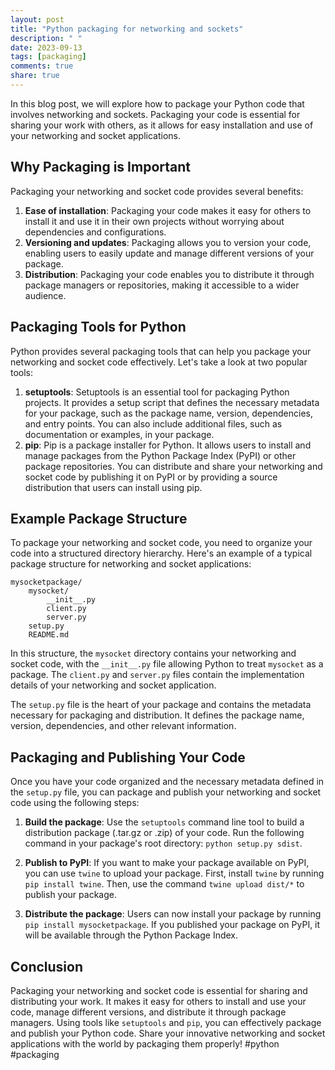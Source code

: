```yaml
---
layout: post
title: "Python packaging for networking and sockets"
description: " "
date: 2023-09-13
tags: [packaging]
comments: true
share: true
---
```


In this blog post, we will explore how to package your Python code that involves networking and sockets. Packaging your code is essential for sharing your work with others, as it allows for easy installation and use of your networking and socket applications.

## Why Packaging is Important

Packaging your networking and socket code provides several benefits:

1. **Ease of installation**: Packaging your code makes it easy for others to install it and use it in their own projects without worrying about dependencies and configurations.
2. **Versioning and updates**: Packaging allows you to version your code, enabling users to easily update and manage different versions of your package.
3. **Distribution**: Packaging your code enables you to distribute it through package managers or repositories, making it accessible to a wider audience.

## Packaging Tools for Python

Python provides several packaging tools that can help you package your networking and socket code effectively. Let's take a look at two popular tools:

1. **setuptools**: Setuptools is an essential tool for packaging Python projects. It provides a setup script that defines the necessary metadata for your package, such as the package name, version, dependencies, and entry points. You can also include additional files, such as documentation or examples, in your package.
2. **pip**: Pip is a package installer for Python. It allows users to install and manage packages from the Python Package Index (PyPI) or other package repositories. You can distribute and share your networking and socket code by publishing it on PyPI or by providing a source distribution that users can install using pip.

## Example Package Structure

To package your networking and socket code, you need to organize your code into a structured directory hierarchy. Here's an example of a typical package structure for networking and socket applications:

```
mysocketpackage/
    mysocket/
        __init__.py
        client.py
        server.py
    setup.py
    README.md
```

In this structure, the `mysocket` directory contains your networking and socket code, with the `__init__.py` file allowing Python to treat `mysocket` as a package. The `client.py` and `server.py` files contain the implementation details of your networking and socket application.

The `setup.py` file is the heart of your package and contains the metadata necessary for packaging and distribution. It defines the package name, version, dependencies, and other relevant information.

## Packaging and Publishing Your Code

Once you have your code organized and the necessary metadata defined in the `setup.py` file, you can package and publish your networking and socket code using the following steps:

1. **Build the package**: Use the `setuptools` command line tool to build a distribution package (.tar.gz or .zip) of your code. Run the following command in your package's root directory: `python setup.py sdist`.

2. **Publish to PyPI**: If you want to make your package available on PyPI, you can use `twine` to upload your package. First, install `twine` by running `pip install twine`. Then, use the command `twine upload dist/*` to publish your package.

3. **Distribute the package**: Users can now install your package by running `pip install mysocketpackage`. If you published your package on PyPI, it will be available through the Python Package Index.

## Conclusion

Packaging your networking and socket code is essential for sharing and distributing your work. It makes it easy for others to install and use your code, manage different versions, and distribute it through package managers. Using tools like `setuptools` and `pip`, you can effectively package and publish your Python code. Share your innovative networking and socket applications with the world by packaging them properly! #python #packaging